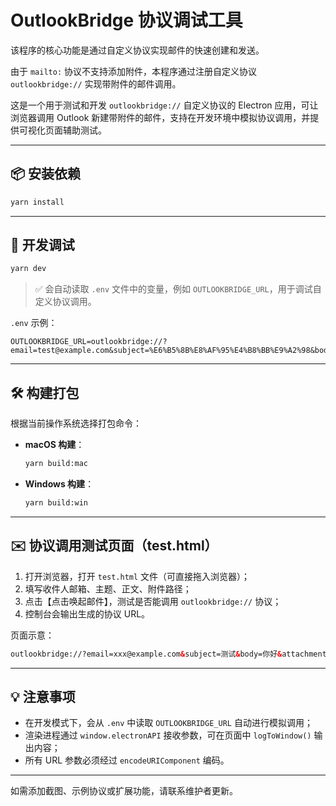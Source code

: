 # OutlookBridge 协议调试工具

该程序的核心功能是通过自定义协议实现邮件的快速创建和发送。

由于 `mailto:` 协议不支持添加附件，本程序通过注册自定义协议 `outlookbridge://` 实现带附件的邮件调用。

这是一个用于测试和开发 `outlookbridge://` 自定义协议的 Electron 应用，可让浏览器调用 Outlook 新建带附件的邮件，支持在开发环境中模拟协议调用，并提供可视化页面辅助测试。

---

## 📦 安装依赖

```bash
yarn install
```

---

## 🧪 开发调试

```bash
yarn dev
```

> ✅ 会自动读取 `.env` 文件中的变量，例如 `OUTLOOKBRIDGE_URL`，用于调试自定义协议调用。

`.env` 示例：

```env
OUTLOOKBRIDGE_URL=outlookbridge://?email=test@example.com&subject=%E6%B5%8B%E8%AF%95%E4%B8%BB%E9%A2%98&body=%E4%BD%A0%E5%A5%BD&attachments=https%3A%2F%2Fexample.com%2Ffile.jpg
```

---

## 🛠️ 构建打包

根据当前操作系统选择打包命令：

- **macOS 构建**：
  ```bash
  yarn build:mac
  ```

- **Windows 构建**：
  ```bash
  yarn build:win
  ```

---

## ✉️ 协议调用测试页面（test.html）

1. 打开浏览器，打开 `test.html` 文件（可直接拖入浏览器）；
2. 填写收件人邮箱、主题、正文、附件路径；
3. 点击【点击唤起邮件】，测试是否能调用 `outlookbridge://` 协议；
4. 控制台会输出生成的协议 URL。

页面示意：

```html
outlookbridge://?email=xxx@example.com&subject=测试&body=你好&attachments=https://example.com/xxx.jpg
```

---

## 💡 注意事项

- 在开发模式下，会从 `.env` 中读取 `OUTLOOKBRIDGE_URL` 自动进行模拟调用；
- 渲染进程通过 `window.electronAPI` 接收参数，可在页面中 `logToWindow()` 输出内容；
- 所有 URL 参数必须经过 `encodeURIComponent` 编码。

---

如需添加截图、示例协议或扩展功能，请联系维护者更新。
